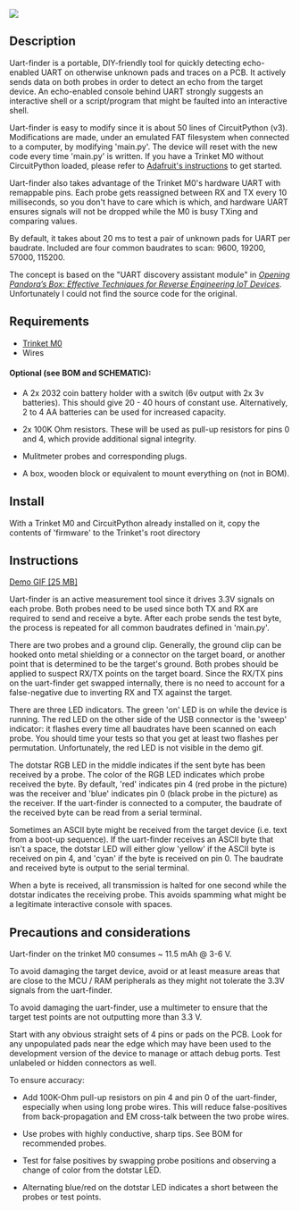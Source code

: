 ![](https://blog.inach.is/uart-finder/images/uart-finder-labelled.jpg)

## Description

Uart-finder is a portable, DIY-friendly tool for quickly detecting echo-enabled UART on otherwise unknown pads and traces on a PCB. It actively sends data on both probes in order to detect an echo from the target device. An echo-enabled console behind UART strongly suggests an interactive shell or a script/program that might be faulted into an interactive shell.

Uart-finder is easy to modify since it is about 50 lines of CircuitPython (v3). Modifications are made, under an emulated FAT filesystem when connected to a computer, by modifying 'main.py'. The device will reset with the new code every time 'main.py' is written. If you have a Trinket M0 without CircuitPython loaded, please refer to [Adafruit's instructions](https://learn.adafruit.com/adafruit-trinket-m0-circuitpython-arduino/circuitpython) to get started.

Uart-finder also takes advantage of the Trinket M0's hardware UART with remappable pins.
Each probe gets reassigned between RX and TX every 10 milliseconds, so you don't have to care which is which, and hardware UART ensures signals will not be dropped while the M0 is busy TXing and comparing values.

By default, it takes about 20 ms to test a pair of unknown pads for UART per baudrate. Included are four common baudrates to scan: 9600, 19200, 57000, 115200.

The concept is based on the "UART discovery assistant module" in [*Opening Pandora’s Box: Effective Techniques for Reverse Engineering IoT Devices*](https://iss.oy.ne.ro/Pandora.pdf). Unfortunately I could not find the source code for the original.

## Requirements

  - [Trinket M0](https://learn.adafruit.com/adafruit-trinket-m0-circuitpython-arduino/overview)
  - Wires

#### Optional (see BOM and SCHEMATIC):

  - A 2x 2032 coin battery holder with a switch (6v output with 2x 3v batteries). This should give 20 - 40 hours of constant use. Alternatively, 2 to 4 AA batteries can be used for increased capacity.

  - 2x 100K Ohm resistors. These will be used as pull-up resistors for pins 0 and 4, which provide additional signal integrity.

  - Mulitmeter probes and corresponding plugs.

  - A box, wooden block or equivalent to mount everything on (not in BOM).

## Install

With a Trinket M0 and CircuitPython already installed on it, copy the contents of 'firmware' to the Trinket's root directory

## Instructions

[Demo GIF [25 MB]](https://blog.inach.is/uart-finder/images/uart-finder-demo.gif)

Uart-finder is an active measurement tool since it drives 3.3V signals on each probe. Both probes need to be used since both TX and RX are required to send and receive a byte. After each probe sends the test byte, the process is repeated for all common baudrates defined in 'main.py'.

There are two probes and a ground clip. Generally, the ground clip can be hooked onto metal shielding or a connector on the target board, or another point that is determined to be the target's ground. Both probes should be applied to suspect RX/TX points on the target board. Since the RX/TX pins on the uart-finder get swapped internally, there is no need to account for a false-negative due to inverting RX and TX against the target.

There are three LED indicators. The green 'on' LED is on while the device is running. The red LED on the other side of the USB connector is the 'sweep' indicator: it flashes every time all baudrates have been scanned on each probe. You should time your tests so that you get at least two flashes per permutation. Unfortunately, the red LED is not visible in the demo gif.

The dotstar RGB LED in the middle indicates if the sent byte has been received by a probe. The color of the RGB LED indicates which probe received the byte. By default, 'red' indicates pin 4 (red probe in the picture) was the receiver and 'blue' indicates pin 0 (black probe in the picture) as the receiver. If the uart-finder is connected to a computer, the baudrate of the received byte can be read from a serial terminal.

Sometimes an ASCII byte might be received from the target device (i.e. text from a boot-up sequence). If the uart-finder receives an ASCII byte that isn't a space, the dotstar LED will either glow 'yellow' if the ASCII byte is received on pin 4, and 'cyan' if the byte is received on pin 0. The baudrate and received byte is output to the serial terminal.

When a byte is received, all transmission is halted for one second while the dotstar indicates the receiving probe. This avoids spamming what might be a legitimate interactive console with spaces.

## Precautions and considerations

Uart-finder on the trinket M0 consumes ~ 11.5 mAh @ 3-6 V.

To avoid damaging the target device, avoid or at least measure areas that are close to the MCU / RAM peripherals as they might not tolerate the 3.3V signals from the uart-finder.

To avoid damaging the uart-finder, use a multimeter to ensure that the target test points are not outputting more than 3.3 V.

Start with any obvious straight sets of 4 pins or pads on the PCB. Look for any unpopulated pads near the edge which may have been used to the development version of the device to manage or attach debug ports. Test unlabeled or hidden connectors as well.

To ensure accuracy:

  - Add 100K-Ohm pull-up resistors on pin 4 and pin 0 of the uart-finder, especially when using long probe wires. This will reduce false-positives from back-propagation and EM cross-talk between the two probe wires.

  - Use probes with highly conductive, sharp tips. See BOM for recommended probes.

  - Test for false positives by swapping probe positions and observing a change of color from the dotstar LED.

  - Alternating blue/red on the dotstar LED indicates a short between the probes or test points.

